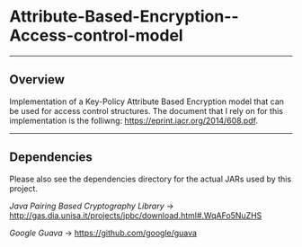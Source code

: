 # Attribute-Based-Encryption--Access-control-model
-----
Overview
-----

Implementation of a Key-Policy Attribute Based Encryption model that can be used for access control structures. The document that I
rely on for this implementation is the folliwng: https://eprint.iacr.org/2014/608.pdf.

-----
Dependencies
-----

Please also see the dependencies directory for the actual JARs used by this project.

*Java Pairing Based Cryptography Library* -> http://gas.dia.unisa.it/projects/jpbc/download.html#.WqAFo5NuZHS

*Google Guava* -> https://github.com/google/guava
